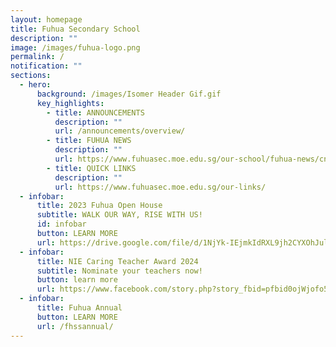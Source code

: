 ```yaml
---
layout: homepage
title: Fuhua Secondary School
description: ""
image: /images/fuhua-logo.png
permalink: /
notification: ""
sections:
  - hero:
      background: /images/Isomer Header Gif.gif
      key_highlights:
        - title: ANNOUNCEMENTS
          description: ""
          url: /announcements/overview/
        - title: FUHUA NEWS
          description: ""
          url: https://www.fuhuasec.moe.edu.sg/our-school/fuhua-news/cny23/
        - title: QUICK LINKS
          description: ""
          url: https://www.fuhuasec.moe.edu.sg/our-links/
  - infobar:
      title: 2023 Fuhua Open House
      subtitle: WALK OUR WAY, RISE WITH US!
      id: infobar
      button: LEARN MORE
      url: https://drive.google.com/file/d/1NjYk-IEjmkIdRXL9jh2CYXOhJulnLuGn/view?usp=sharing
  - infobar:
      title: NIE Caring Teacher Award 2024
      subtitle: Nominate your teachers now!
      button: learn more
      url: https://www.facebook.com/story.php?story_fbid=pfbid0ojWjofo5WVH5o4zrZ67XveaR7fHpgpmHSZFjuXTnEf8sM9u2Kx5CfYDDAXcF1eMVl&id=100064687840146&mibextid=Nif5oz&paipv=0&eav=AfZr91_ZltoAL_vDdvtz1BkRCma2OwJSlV96R_myfh5VXBuj3jdSp-52AETWLENj2kY&_rdr
  - infobar:
      title: Fuhua Annual
      button: LEARN MORE
      url: /fhssannual/
---
```

